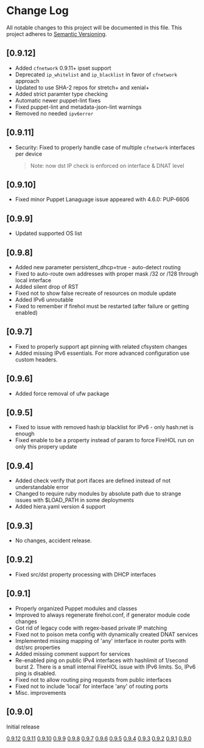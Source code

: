 # Change Log

All notable changes to this project will be documented in this file. This
project adheres to [Semantic Versioning](http://semver.org/).

## [0.9.12]
- Added `cfnetwork` 0.9.11+ ipset support
- Deprecated `ip_whitelist` and `ip_blacklist` in favor of `cfnetwork` approach
- Updated to use SHA-2 repos for stretch+ and xenial+
- Added strict paramter type checking
- Automatic newer puppet-lint fixes
- Fixed puppet-lint and metadata-json-lint warnings
- Removed no needed `ipv6error`

## [0.9.11]
- Security: Fixed to properly handle case of multiple `cfnetwork` interfaces per device
    > Note: now dst IP check is enforced on interface & DNAT level

## [0.9.10]
- Fixed minor Puppet Lanaguage issue appeared with 4.6.0: PUP-6606

## [0.9.9]
- Updated supported OS list

## [0.9.8]
- Added new parameter persistent_dhcp=true - auto-detect routing
- Fixed to auto-route own addresses with proper mask /32 or /128 through local interface
- Added silent drop of RST
- Fixed not to show false recreate of resources on module update
- Added IPv6 unroutable
- Fixed to remember if firehol must be restarted (after failure or getting enabled)

## [0.9.7]

- Fixed to properly support apt pinning with related cfsystem changes
- Added missing IPv6 essentials. For more advanced configuration use custom headers.

## [0.9.6]

- Added force removal of ufw package

## [0.9.5]

- Fixed to issue with removed hash:ip blacklist for IPv6 - only hash:net is enough
- Fixed enable to be a property instead of param to force FireHOL run on only this propery update

## [0.9.4]

- Added check verify that port ifaces are defined instead of not understandable error
- Changed to require ruby modules by absolute path due to strange issues with $LOAD_PATH in some deployments
- Added hiera.yaml version 4 support

## [0.9.3]

- No changes, accident release.

## [0.9.2]

- Fixed src/dst property processing with DHCP interfaces

## [0.9.1]

- Properly organized Puppet modules and classes
- Improved to always regenerate firehol.conf, if generator module code changes
- Got rid of legacy code with regex-based private IP matching
- Fixed not to poison meta config with dynamically created DNAT services
- Implemented missing mapping of 'any' interface in router ports with dst/src properties
- Added missing comment support for services
- Re-enabled ping on public IPv4 interfaces with hashlimit of 1/second burst 2.
    There is a small internal FireHOL issue with IPv6 limits. So, IPv6 ping is disabled.
- Fixed not to allow routing ping requests from public interfaces
- Fixed not to include 'local' for interface 'any' of routing ports
- Misc. improvements

## [0.9.0]

Initial release

[0.9.12](https://github.com/codingfuture/puppet-cffirehol/releases/tag/v0.9.12)
[0.9.11](https://github.com/codingfuture/puppet-cffirehol/releases/tag/v0.9.11)
[0.9.10](https://github.com/codingfuture/puppet-cffirehol/releases/tag/v0.9.10)
[0.9.9](https://github.com/codingfuture/puppet-cffirehol/releases/tag/v0.9.9)
[0.9.8](https://github.com/codingfuture/puppet-cffirehol/releases/tag/v0.9.8)
[0.9.7](https://github.com/codingfuture/puppet-cffirehol/releases/tag/v0.9.7)
[0.9.6](https://github.com/codingfuture/puppet-cffirehol/releases/tag/v0.9.6)
[0.9.5](https://github.com/codingfuture/puppet-cffirehol/releases/tag/v0.9.5)
[0.9.4](https://github.com/codingfuture/puppet-cffirehol/releases/tag/v0.9.4)
[0.9.3](https://github.com/codingfuture/puppet-cffirehol/releases/tag/v0.9.3)
[0.9.2](https://github.com/codingfuture/puppet-cffirehol/releases/tag/v0.9.2)
[0.9.1](https://github.com/codingfuture/puppet-cffirehol/releases/tag/v0.9.1)
[0.9.0](https://github.com/codingfuture/puppet-cffirehol/releases/tag/v0.9.0)